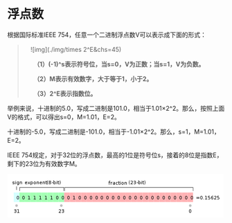 # 浮点数

根据国际标准IEEE 754，任意一个二进制浮点数V可以表示成下面的形式：

> 　![img](./img/times 2^E&chs=45)
>
> 　　**（1）(-1)^s表示符号位，当s=0，V为正数；当s=1，V为负数。**
>
> 　　**（2）M表示有效数字，大于等于1，小于2。**
>
> 　　**（3）2^E表示指数位。**

举例来说，十进制的5.0，写成二进制是101.0，相当于1.01×2^2。那么，按照上面V的格式，可以得出s=0，M=1.01，E=2。

十进制的-5.0，写成二进制是-101.0，相当于-1.01×2^2。那么，s=1，M=1.01，E=2。

IEEE 754规定，对于32位的浮点数，最高的1位是符号位s，接着的8位是指数E，剩下的23位为有效数字M。

![img](./img/bg2010060601.png)





